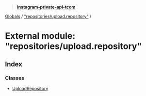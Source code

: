 > **[instagram-private-api-tcom](../README.md)**

[Globals](../README.md) / ["repositories/upload.repository"](_repositories_upload_repository_.md) /

# External module: "repositories/upload.repository"

## Index

### Classes

* [UploadRepository](../classes/_repositories_upload_repository_.uploadrepository.md)